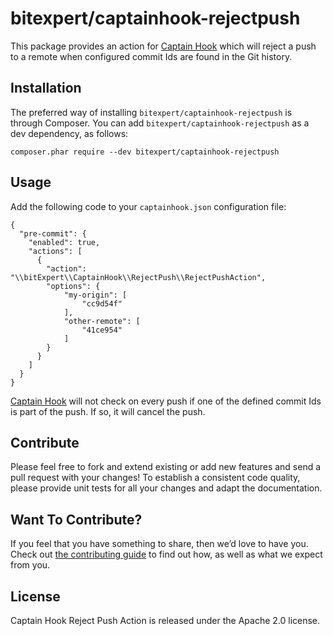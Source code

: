 # bitexpert/captainhook-rejectpush

This package provides an action for [Captain Hook](https://github.com/CaptainHookPhp/captainhook) 
which will reject a push to a remote when configured commit Ids are found in the Git history.

## Installation

The preferred way of installing `bitexpert/captainhook-rejectpush` is through Composer.
You can add `bitexpert/captainhook-rejectpush` as a dev dependency, as follows:

```
composer.phar require --dev bitexpert/captainhook-rejectpush
```

## Usage

Add the following code to your `captainhook.json` configuration file:

```
{
  "pre-commit": {
    "enabled": true,
    "actions": [
      {
        "action": "\\bitExpert\\CaptainHook\\RejectPush\\RejectPushAction",
        "options": {
            "my-origin": [
                "cc9d54f"
            ],
            "other-remote": [
                "41ce954"
            ]
        }
      }
    ]
  }
}
```

[Captain Hook](https://github.com/CaptainHookPhp/captainhook) will not check
on every push if one of the defined commit Ids is part of the push. If so, it
will cancel the push.

## Contribute

Please feel free to fork and extend existing or add new features and send a pull request with your changes! To establish a consistent code quality, please provide unit tests for all your changes and adapt the documentation.

## Want To Contribute?

If you feel that you have something to share, then we’d love to have you.
Check out [the contributing guide](CONTRIBUTING.md) to find out how, as well as what we expect from you.

## License

Captain Hook Reject Push Action is released under the Apache 2.0 license.